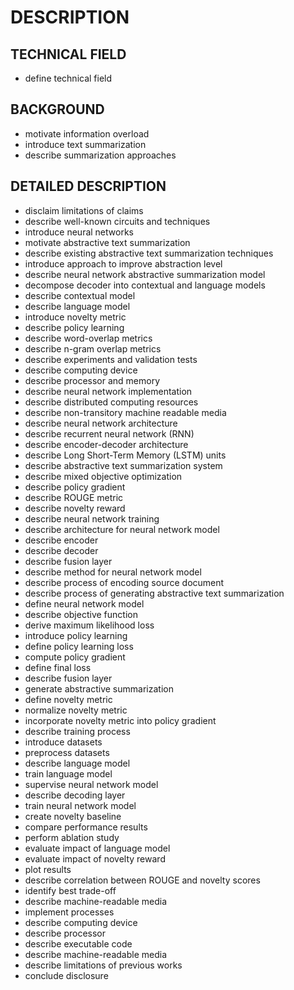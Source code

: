 # DESCRIPTION

## TECHNICAL FIELD

- define technical field

## BACKGROUND

- motivate information overload
- introduce text summarization
- describe summarization approaches

## DETAILED DESCRIPTION

- disclaim limitations of claims
- describe well-known circuits and techniques
- introduce neural networks
- motivate abstractive text summarization
- describe existing abstractive text summarization techniques
- introduce approach to improve abstraction level
- describe neural network abstractive summarization model
- decompose decoder into contextual and language models
- describe contextual model
- describe language model
- introduce novelty metric
- describe policy learning
- describe word-overlap metrics
- describe n-gram overlap metrics
- describe experiments and validation tests
- describe computing device
- describe processor and memory
- describe neural network implementation
- describe distributed computing resources
- describe non-transitory machine readable media
- describe neural network architecture
- describe recurrent neural network (RNN)
- describe encoder-decoder architecture
- describe Long Short-Term Memory (LSTM) units
- describe abstractive text summarization system
- describe mixed objective optimization
- describe policy gradient
- describe ROUGE metric
- describe novelty reward
- describe neural network training
- describe architecture for neural network model
- describe encoder
- describe decoder
- describe fusion layer
- describe method for neural network model
- describe process of encoding source document
- describe process of generating abstractive text summarization
- define neural network model
- describe objective function
- derive maximum likelihood loss
- introduce policy learning
- define policy learning loss
- compute policy gradient
- define final loss
- describe fusion layer
- generate abstractive summarization
- define novelty metric
- normalize novelty metric
- incorporate novelty metric into policy gradient
- describe training process
- introduce datasets
- preprocess datasets
- describe language model
- train language model
- supervise neural network model
- describe decoding layer
- train neural network model
- create novelty baseline
- compare performance results
- perform ablation study
- evaluate impact of language model
- evaluate impact of novelty reward
- plot results
- describe correlation between ROUGE and novelty scores
- identify best trade-off
- describe machine-readable media
- implement processes
- describe computing device
- describe processor
- describe executable code
- describe machine-readable media
- describe limitations of previous works
- conclude disclosure

